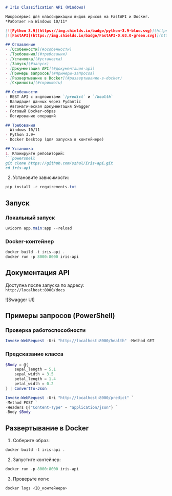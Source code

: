 

```markdown
# Iris Classification API (Windows)

Микросервис для классификации видов ирисов на FastAPI и Docker.  
*Работает на Windows 10/11*

[![Python 3.9](https://img.shields.io/badge/python-3.9-blue.svg)](https://www.python.org/)  
[![FastAPI](https://img.shields.io/badge/FastAPI-0.68.0-green.svg)](https://fastapi.tiangolo.com/)

## Оглавление
- [Особенности](#особенности)
- [Требования](#требования)
- [Установка](#установка)
- [Запуск](#запуск)
- [Документация API](#документация-api)
- [Примеры запросов](#примеры-запросов)
- [Развертывание в Docker](#развертывание-в-docker)
- [Скриншоты](#скриншоты)

## Особенности
- REST API с эндпоинтами `/predict` и `/health`
- Валидация данных через Pydantic
- Автоматическая документация Swagger
- Готовый Docker-образ
- Логирование операций

## Требования
- Windows 10/11
- Python 3.9+
- Docker Desktop (для запуска в контейнере)

## Установка
1. Клонируйте репозиторий:
```powershell
git clone https://github.com/szhul/iris-api.git
cd iris-api
```

2. Установите зависимости:
```powershell
pip install -r requirements.txt
```

## Запуск
### Локальный запуск
```powershell
uvicorn app.main:app --reload
```

### Docker-контейнер
```powershell
docker build -t iris-api .
docker run -p 8000:8000 iris-api
```

## Документация API
Доступна после запуска по адресу:  
`http://localhost:8000/docs`

![Swagger UI]

## Примеры запросов (PowerShell)
### Проверка работоспособности
```powershell
Invoke-WebRequest -Uri "http://localhost:8000/health" -Method GET
```

### Предсказание класса
```powershell
$Body = @{
    sepal_length = 5.1
    sepal_width = 3.5
    petal_length = 1.4
    petal_width = 0.2
} | ConvertTo-Json

Invoke-WebRequest -Uri "http://localhost:8000/predict" `
-Method POST `
-Headers @{"Content-Type" = "application/json"} `
-Body $Body
```

## Развертывание в Docker
1. Соберите образ:
```powershell
docker build -t iris-api .
```

2. Запустите контейнер:
```powershell
docker run -p 8000:8000 iris-api
```

3. Проверьте логи:
```powershell
docker logs <ID_контейнера>
```

